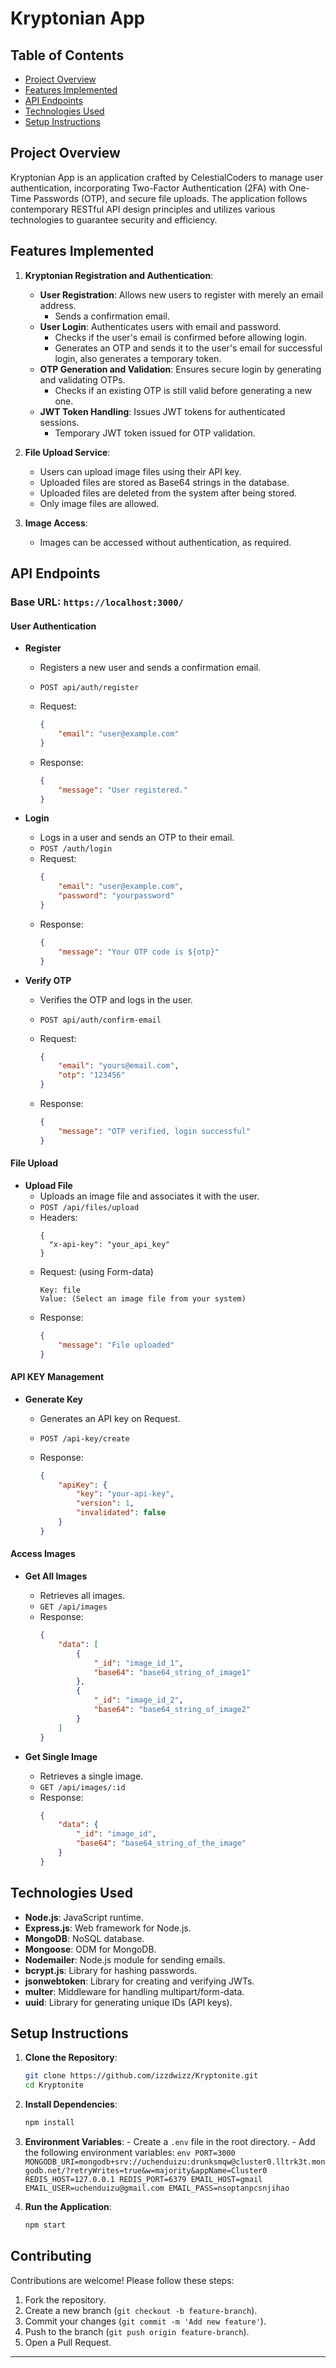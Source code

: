 # Kryptonian App

## Table of Contents

- [Project Overview](#project-overview)
- [Features Implemented](#features-implemented)
- [API Endpoints](#api-endpoints)
- [Technologies Used](#technologies-used)
- [Setup Instructions](#setup-instructions)

## Project Overview

Kryptonian App is an application crafted by CelestialCoders to manage user authentication, incorporating Two-Factor Authentication (2FA) with One-Time Passwords (OTP), and secure file uploads. The application follows contemporary RESTful API design principles and utilizes various technologies to guarantee security and efficiency.

## Features Implemented

1. **Kryptonian Registration and Authentication**:

   - **User Registration**: Allows new users to register with merely an email address.
     - Sends a confirmation email.
   - **User Login**: Authenticates users with email and password.
     - Checks if the user's email is confirmed before allowing login.
     - Generates an OTP and sends it to the user's email for successful login, also generates a temporary token.
   - **OTP Generation and Validation**: Ensures secure login by generating and validating OTPs.
     - Checks if an existing OTP is still valid before generating a new one.
   - **JWT Token Handling**: Issues JWT tokens for authenticated sessions.
     - Temporary JWT token issued for OTP validation.

2. **File Upload Service**:
   - Users can upload image files using their API key.
   - Uploaded files are stored as Base64 strings in the database.
   - Uploaded files are deleted from the system after being stored.
   - Only image files are allowed.
3. **Image Access**:
   - Images can be accessed without authentication, as required.

## API Endpoints

### Base URL: `https://localhost:3000/`

#### User Authentication

- **Register**

  - Registers a new user and sends a confirmation email.
  - `POST api/auth/register`
  - Request:

    ```json
    {
    	"email": "user@example.com"
    }
    ```

  - Response:
    ```json
    {
    	"message": "User registered."
    }
    ```

- **Login**

  - Logs in a user and sends an OTP to their email.
  - `POST /auth/login`
  - Request:
    ```json
    {
    	"email": "user@example.com",
    	"password": "yourpassword"
    }
    ```
  - Response:
    ```json
    {
    	"message": "Your OTP code is ${otp}"
    }
    ```

- **Verify OTP**

  - Verifies the OTP and logs in the user.
  - `POST api/auth/confirm-email`

  - Request:
    ```json
    {
    	"email": "yours@email.com",
    	"otp": "123456"
    }
    ```
  - Response:
    ```json
    {
    	"message": "OTP verified, login successful"
    }
    ```

#### File Upload

- **Upload File**
  - Uploads an image file and associates it with the user.
  - `POST /api/files/upload`
  - Headers:
    ```authorization
    {
      "x-api-key": "your_api_key"
    }
    ```
  - Request: (using Form-data)
    ```vbnet
    Key: file
    Value: (Select an image file from your system)
    ```
  - Response:
    ```json
    {
    	"message": "File uploaded"
    }
    ```

#### API KEY Management

- **Generate Key**

  - Generates an API key on Request.
  - `POST /api-key/create`

  - Response:
    ```json
    {
    	"apiKey": {
    		"key": "your-api-key",
    		"version": 1,
    		"invalidated": false
    	}
    }
    ```

#### Access Images

- **Get All Images**

  - Retrieves all images.
  - `GET /api/images`
  - Response:
    ```json
    {
    	"data": [
    		{
    			"_id": "image_id_1",
    			"base64": "base64_string_of_image1"
    		},
    		{
    			"_id": "image_id_2",
    			"base64": "base64_string_of_image2"
    		}
    	]
    }
    ```

- **Get Single Image**
  - Retrieves a single image.
  - `GET /api/images/:id`
  - Response:
    ```json
    {
    	"data": {
    		"_id": "image_id",
    		"base64": "base64_string_of_the_image"
    	}
    }
    ```

## Technologies Used

- **Node.js**: JavaScript runtime.
- **Express.js**: Web framework for Node.js.
- **MongoDB**: NoSQL database.
- **Mongoose**: ODM for MongoDB.
- **Nodemailer**: Node.js module for sending emails.
- **bcrypt.js**: Library for hashing passwords.
- **jsonwebtoken**: Library for creating and verifying JWTs.
- **multer**: Middleware for handling multipart/form-data.
- **uuid**: Library for generating unique IDs (API keys).

## Setup Instructions

1. **Clone the Repository**:

   ```bash
   git clone https://github.com/izzdwizz/Kryptonite.git
   cd Kryptonite
   ```

2. **Install Dependencies**:

   ```bash
   npm install
   ```

3. **Environment Variables**: - Create a `.env` file in the root directory. - Add the following environment variables:
   `env
 PORT=3000
MONGODB_URI=mongodb+srv://uchenduizu:drunksmqw@cluster0.lltrk3t.mongodb.net/?retryWrites=true&w=majority&appName=Cluster0
REDIS_HOST=127.0.0.1
REDIS_PORT=6379
EMAIL_HOST=gmail  
EMAIL_USER=uchenduizu@gmail.com
EMAIL_PASS=nsoptanpcsnjihao
  `

4. **Run the Application**:
   ```bash
   npm start
   ```

## Contributing

Contributions are welcome! Please follow these steps:

1. Fork the repository.
2. Create a new branch (`git checkout -b feature-branch`).
3. Commit your changes (`git commit -m 'Add new feature'`).
4. Push to the branch (`git push origin feature-branch`).
5. Open a Pull Request.

---
